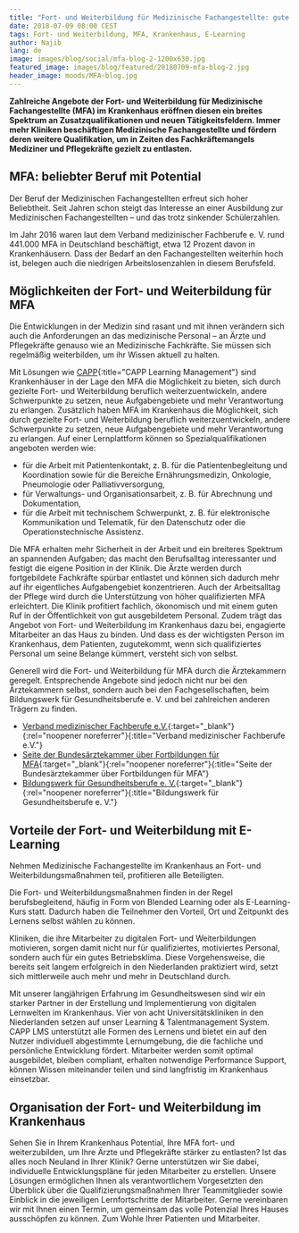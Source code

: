 ```yaml
---
title: "Fort- und Weiterbildung für Medizinische Fachangestellte: gute Perspektiven!"
date: 2018-07-09 08:00 CEST
tags: Fort- und Weiterbildung, MFA, Krankenhaus, E-Learning
author: Najib
lang: de
image: images/blog/social/mfa-blog-2-1200x630.jpg
featured_image: images/blog/featured/20180709-mfa-blog-2.jpg
header_image: moods/MFA-blog.jpg
---
```


__Zahlreiche Angebote der Fort- und Weiterbildung für Medizinische Fachangestellte (MFA) im Krankenhaus eröffnen diesen ein breites Spektrum an Zusatzqualifikationen und neuen Tätigkeitsfeldern. Immer mehr Kliniken beschäftigen Medizinische Fachangestellte und fördern deren weitere Qualifikation, um in Zeiten des Fachkräftemangels Mediziner und Pflegekräfte gezielt zu entlasten.__

## MFA: beliebter Beruf mit Potential

Der Beruf der Medizinischen Fachangestellten erfreut sich hoher Beliebtheit. Seit Jahren schon steigt das Interesse an einer Ausbildung zur Medizinischen Fachangestellten – und das trotz sinkender Schülerzahlen.

Im Jahr 2016 waren laut dem Verband medizinischer Fachberufe e. V. rund 441.000 MFA in Deutschland beschäftigt, etwa 12 Prozent davon in Krankenhäusern. Dass der Bedarf an den Fachangestellten weiterhin hoch ist, belegen auch die niedrigen Arbeitslosenzahlen in diesem Berufsfeld.

## Möglichkeiten der Fort- und Weiterbildung für MFA

Die Entwicklungen in der Medizin sind rasant und mit ihnen verändern sich auch die Anforderungen an das medizinische Personal – an Ärzte und Pflegekräfte genauso wie an Medizinische Fachkräfte. Sie müssen sich regelmäßig weiterbilden, um ihr Wissen aktuell zu halten.

Mit Lösungen wie [CAPP](/capp-learning-management/){:title="CAPP Learning Management"} sind Krankenhäuser in der Lage den MFA die Möglichkeit zu bieten, sich durch gezielte Fort- und Weiterbildung beruflich weiterzuentwickeln, andere Schwerpunkte zu setzen, neue Aufgabengebiete und mehr Verantwortung zu erlangen. Zusätzlich haben MFA im Krankenhaus die Möglichkeit, sich durch gezielte Fort- und Weiterbildung beruflich weiterzuentwickeln, andere Schwerpunkte zu setzen, neue Aufgabengebiete und mehr Verantwortung zu erlangen. Auf einer Lernplattform können so Spezialqualifikationen angeboten werden wie:

- für die Arbeit mit Patientenkontakt, z. B. für die Patientenbegleitung und Koordination sowie für die Bereiche Ernährungsmedizin, Onkologie, Pneumologie oder Palliativversorgung,
- für Verwaltungs- und Organisationsarbeit, z. B. für Abrechnung und Dokumentation,
- für die Arbeit mit technischem Schwerpunkt, z. B. für elektronische Kommunikation und Telematik, für den Datenschutz oder die Operationstechnische Assistenz.

Die MFA erhalten mehr Sicherheit in der Arbeit und ein breiteres Spektrum an spannenden Aufgaben; das macht den Berufsalltag interessanter und festigt die eigene Position in der Klinik. Die Ärzte werden durch fortgebildete Fachkräfte spürbar entlastet und können sich dadurch mehr auf ihr eigentliches Aufgabengebiet konzentrieren. Auch der Arbeitsalltag der Pflege wird durch die Unterstützung von höher qualifizierten MFA erleichtert. Die Klinik profitiert fachlich, ökonomisch und mit einem guten Ruf in der Öffentlichkeit von gut ausgebildetem Personal. Zudem trägt das Angebot von Fort- und Weiterbildung im Krankenhaus dazu bei, engagierte Mitarbeiter an das Haus zu binden. Und dass es der wichtigsten Person im Krankenhaus, dem Patienten, zugutekommt, wenn sich qualifiziertes Personal um seine Belange kümmert, versteht sich von selbst.

Generell wird die Fort- und Weiterbildung für MFA durch die Ärztekammern geregelt. Entsprechende Angebote sind jedoch nicht nur bei den Ärztekammern selbst, sondern auch bei den Fachgesellschaften, beim Bildungswerk für Gesundheitsberufe e. V. und bei zahlreichen anderen Trägern zu finden.

- [Verband medizinischer Fachberufe e.V.](https://www.vmf-online.de/){:target="_blank"}{:rel="noopener noreferrer"}{:title="Verband medizinischer Fachberufe e.V."}
- [Seite der Bundesärztekammer über Fortbildungen für MFA](https://www.bundesaerztekammer.de/fileadmin/user_upload/downloads/pdf-Ordner/MFA/Weitere_Fortbildungsangebote_fuer_MFA_2018.pdf){:target="_blank"}{:rel="noopener noreferrer"}{:title="Seite der Bundesärztekammer über Fortbildungen für MFA"}
- [Bildungswerk für Gesundheitsberufe e. V.](https://www.bildungswerk-gesundheit.de/){:target="_blank"}{:rel="noopener noreferrer"}{:title="Bildungswerk für Gesundheitsberufe e. V."}

## Vorteile der Fort- und Weiterbildung mit E-Learning

Nehmen Medizinische Fachangestellte im Krankenhaus an Fort- und Weiterbildungsmaßnahmen teil, profitieren alle Beteiligten.

Die Fort- und Weiterbildungsmaßnahmen finden in der Regel berufsbegleitend, häufig in Form von Blended Learning oder als E-Learning-Kurs statt. Dadurch haben die Teilnehmer den Vorteil, Ort und Zeitpunkt des Lernens selbst wählen zu können.

Kliniken, die ihre Mitarbeiter zu digitalen Fort- und Weiterbildungen motivieren, sorgen damit nicht nur für qualifiziertes, motiviertes Personal, sondern auch für ein gutes Betriebsklima. Diese Vorgehensweise, die bereits seit langem erfolgreich in den Niederlanden praktiziert wird, setzt sich mittlerweile auch mehr und mehr in Deutschland durch.

Mit unserer langjährigen Erfahrung im Gesundheitswesen sind wir ein starker Partner in der Erstellung und Implementierung von digitalen Lernwelten im Krankenhaus. Vier von acht Universitätskliniken in den Niederlanden setzen auf unser Learning & Talentmanagement System. CAPP LMS unterstützt alle Formen des Lernens und bietet ein auf den Nutzer individuell abgestimmte Lernumgebung, die die fachliche und persönliche Entwicklung fördert. Mitarbeiter werden somit optimal ausgebildet, bleiben compliant, erhalten notwendige Performance Support, können Wissen miteinander teilen und sind langfristig im Krankenhaus einsetzbar.

## Organisation der Fort- und Weiterbildung im Krankenhaus

Sehen Sie in Ihrem Krankenhaus Potential, Ihre MFA fort- und weiterzubilden, um Ihre Ärzte und Pflegekräfte stärker zu entlasten? Ist das alles noch Neuland in Ihrer Klinik? Gerne unterstützen wir Sie dabei, individuelle Entwicklungspläne für jeden Mitarbeiter zu erstellen. Unsere Lösungen ermöglichen Ihnen als verantwortlichem Vorgesetzten den Überblick über die Qualifizierungsmaßnahmen Ihrer Teammitglieder sowie Einblick in die jeweiligen Lernfortschritte der Mitarbeiter. Gerne vereinbaren wir mit Ihnen einen Termin, um gemeinsam das volle Potenzial Ihres Hauses ausschöpfen zu können. Zum Wohle Ihrer Patienten und Mitarbeiter.
